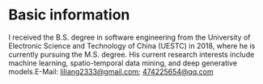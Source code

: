 # Basic information
I received the B.S. degree in software engineering from the University of Electronic Science and Technology of China (UESTC) in 2018, where he is currently pursuing the M.S. degree. His current research interests include machine learning,  spatio-temporal data mining, and deep generative models.E-Mail: liliang2333@gmail.com; 474225654@qq.com
